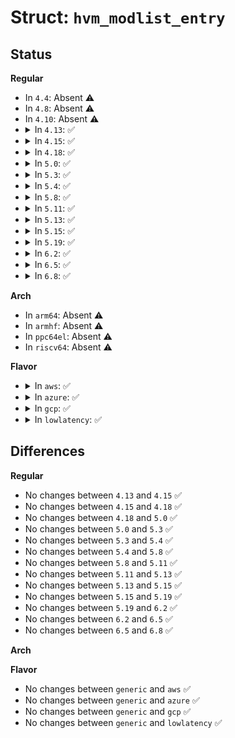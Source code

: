 # Struct: <code>hvm_modlist_entry</code>

## Status
<b>Regular</b>
<ul>
<li>
In <code>4.4</code>: Absent ⚠️
</li>
<li>
In <code>4.8</code>: Absent ⚠️
</li>
<li>
In <code>4.10</code>: Absent ⚠️
</li>
<li>
<details>
<summary>In <code>4.13</code>: ✅</summary>

```c
struct hvm_modlist_entry {
    uint64_t paddr;
    uint64_t size;
    uint64_t cmdline_paddr;
    uint64_t reserved;
};
```
</details>
</li>
<li>
<details>
<summary>In <code>4.15</code>: ✅</summary>

```c
struct hvm_modlist_entry {
    uint64_t paddr;
    uint64_t size;
    uint64_t cmdline_paddr;
    uint64_t reserved;
};
```
</details>
</li>
<li>
<details>
<summary>In <code>4.18</code>: ✅</summary>

```c
struct hvm_modlist_entry {
    uint64_t paddr;
    uint64_t size;
    uint64_t cmdline_paddr;
    uint64_t reserved;
};
```
</details>
</li>
<li>
<details>
<summary>In <code>5.0</code>: ✅</summary>

```c
struct hvm_modlist_entry {
    uint64_t paddr;
    uint64_t size;
    uint64_t cmdline_paddr;
    uint64_t reserved;
};
```
</details>
</li>
<li>
<details>
<summary>In <code>5.3</code>: ✅</summary>

```c
struct hvm_modlist_entry {
    uint64_t paddr;
    uint64_t size;
    uint64_t cmdline_paddr;
    uint64_t reserved;
};
```
</details>
</li>
<li>
<details>
<summary>In <code>5.4</code>: ✅</summary>

```c
struct hvm_modlist_entry {
    uint64_t paddr;
    uint64_t size;
    uint64_t cmdline_paddr;
    uint64_t reserved;
};
```
</details>
</li>
<li>
<details>
<summary>In <code>5.8</code>: ✅</summary>

```c
struct hvm_modlist_entry {
    uint64_t paddr;
    uint64_t size;
    uint64_t cmdline_paddr;
    uint64_t reserved;
};
```
</details>
</li>
<li>
<details>
<summary>In <code>5.11</code>: ✅</summary>

```c
struct hvm_modlist_entry {
    uint64_t paddr;
    uint64_t size;
    uint64_t cmdline_paddr;
    uint64_t reserved;
};
```
</details>
</li>
<li>
<details>
<summary>In <code>5.13</code>: ✅</summary>

```c
struct hvm_modlist_entry {
    uint64_t paddr;
    uint64_t size;
    uint64_t cmdline_paddr;
    uint64_t reserved;
};
```
</details>
</li>
<li>
<details>
<summary>In <code>5.15</code>: ✅</summary>

```c
struct hvm_modlist_entry {
    uint64_t paddr;
    uint64_t size;
    uint64_t cmdline_paddr;
    uint64_t reserved;
};
```
</details>
</li>
<li>
<details>
<summary>In <code>5.19</code>: ✅</summary>

```c
struct hvm_modlist_entry {
    uint64_t paddr;
    uint64_t size;
    uint64_t cmdline_paddr;
    uint64_t reserved;
};
```
</details>
</li>
<li>
<details>
<summary>In <code>6.2</code>: ✅</summary>

```c
struct hvm_modlist_entry {
    uint64_t paddr;
    uint64_t size;
    uint64_t cmdline_paddr;
    uint64_t reserved;
};
```
</details>
</li>
<li>
<details>
<summary>In <code>6.5</code>: ✅</summary>

```c
struct hvm_modlist_entry {
    uint64_t paddr;
    uint64_t size;
    uint64_t cmdline_paddr;
    uint64_t reserved;
};
```
</details>
</li>
<li>
<details>
<summary>In <code>6.8</code>: ✅</summary>

```c
struct hvm_modlist_entry {
    uint64_t paddr;
    uint64_t size;
    uint64_t cmdline_paddr;
    uint64_t reserved;
};
```
</details>
</li>
</ul>
<b>Arch</b>
<ul>
<li>
In <code>arm64</code>: Absent ⚠️
</li>
<li>
In <code>armhf</code>: Absent ⚠️
</li>
<li>
In <code>ppc64el</code>: Absent ⚠️
</li>
<li>
In <code>riscv64</code>: Absent ⚠️
</li>
</ul>
<b>Flavor</b>
<ul>
<li>
<details>
<summary>In <code>aws</code>: ✅</summary>

```c
struct hvm_modlist_entry {
    uint64_t paddr;
    uint64_t size;
    uint64_t cmdline_paddr;
    uint64_t reserved;
};
```
</details>
</li>
<li>
<details>
<summary>In <code>azure</code>: ✅</summary>

```c
struct hvm_modlist_entry {
    uint64_t paddr;
    uint64_t size;
    uint64_t cmdline_paddr;
    uint64_t reserved;
};
```
</details>
</li>
<li>
<details>
<summary>In <code>gcp</code>: ✅</summary>

```c
struct hvm_modlist_entry {
    uint64_t paddr;
    uint64_t size;
    uint64_t cmdline_paddr;
    uint64_t reserved;
};
```
</details>
</li>
<li>
<details>
<summary>In <code>lowlatency</code>: ✅</summary>

```c
struct hvm_modlist_entry {
    uint64_t paddr;
    uint64_t size;
    uint64_t cmdline_paddr;
    uint64_t reserved;
};
```
</details>
</li>
</ul>

## Differences
<b>Regular</b>
<ul>
<li>
No changes between <code>4.13</code> and <code>4.15</code> ✅
</li>
<li>
No changes between <code>4.15</code> and <code>4.18</code> ✅
</li>
<li>
No changes between <code>4.18</code> and <code>5.0</code> ✅
</li>
<li>
No changes between <code>5.0</code> and <code>5.3</code> ✅
</li>
<li>
No changes between <code>5.3</code> and <code>5.4</code> ✅
</li>
<li>
No changes between <code>5.4</code> and <code>5.8</code> ✅
</li>
<li>
No changes between <code>5.8</code> and <code>5.11</code> ✅
</li>
<li>
No changes between <code>5.11</code> and <code>5.13</code> ✅
</li>
<li>
No changes between <code>5.13</code> and <code>5.15</code> ✅
</li>
<li>
No changes between <code>5.15</code> and <code>5.19</code> ✅
</li>
<li>
No changes between <code>5.19</code> and <code>6.2</code> ✅
</li>
<li>
No changes between <code>6.2</code> and <code>6.5</code> ✅
</li>
<li>
No changes between <code>6.5</code> and <code>6.8</code> ✅
</li>
</ul>
<b>Arch</b>
<ul>
</ul>
<b>Flavor</b>
<ul>
<li>
No changes between <code>generic</code> and <code>aws</code> ✅
</li>
<li>
No changes between <code>generic</code> and <code>azure</code> ✅
</li>
<li>
No changes between <code>generic</code> and <code>gcp</code> ✅
</li>
<li>
No changes between <code>generic</code> and <code>lowlatency</code> ✅
</li>
</ul>
